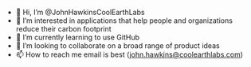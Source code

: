 - 👋 Hi, I’m @JohnHawkinsCoolEarthLabs
- 👀 I’m interested in applications that help people and organizations reduce their carbon footprint
- 🌱 I’m currently learning to use GitHub
- 💞️ I’m looking to collaborate on a broad range of product ideas
- 📫 How to reach me email is best (john.hawkins@coolearthlabs.com)

<!---
JohnHawkinsCoolEarthLabs/JohnHawkinsCoolEarthLabs is a ✨ special ✨ repository because its `README.md` (this file) appears on your GitHub profile.
You can click the Preview link to take a look at your changes.
--->
